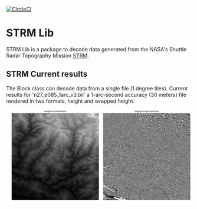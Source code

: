 [![CircleCI](https://circleci.com/gh/cmedinaarmas/strmlib/tree/master.svg?style=svg)](https://circleci.com/gh/cmedinaarmas/strmlib/tree/master)
# STRM Lib
STRM Lib is a package to decode data generated from the NASA's Shuttle Radar Topography Mission [STRM](https://www2.jpl.nasa.gov/srtm/).
## STRM Current results
The Block class can decode data from a single file (1 degree tiles). Current results for 'n27_e085_1arc_v3.bil' a 1-arc-second accuracy (30 meters) file rendered in two formats, height and wrapped height.
<p align="center">
  <img src="docs/block.png">
</p>
